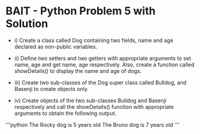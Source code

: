 # BAIT - Python Problem 5 with Solution

* i) Create a class called Dog containing two fields, name and age declared as non-public variables.

* ii) Define two setters and two getters with appropriate arguments to set name, age and get name, age respectively. Also, create a function called showDetails() to display the name and age of dogs.

* iii) Create two sub-classes of the Dog super class called Bulldog, and Basenji to create objects only.

* iv) Create objects of the two sub-classes Bulldog and Basenji respectively and call the showDetails() function with appropriate arguments to obtain the following output.

'''python
 The Rocky dog is 5 years old
 The Bruno dog is 7 years old
'''

